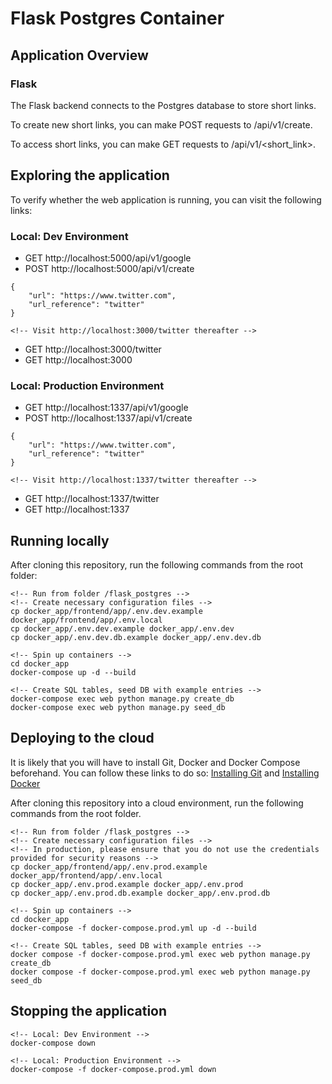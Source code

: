 # Flask Postgres Container

## Application Overview

### Flask
The Flask backend connects to the Postgres database to store short links.  

To create new short links, you can make POST requests to /api/v1/create.

To access short links, you can make GET requests to /api/v1/<short_link>.

## Exploring the application

To verify whether the web application is running, you can visit the following links:

### Local: Dev Environment
- GET http://localhost:5000/api/v1/google
- POST http://localhost:5000/api/v1/create
```
{
    "url": "https://www.twitter.com",
    "url_reference": "twitter"
}

<!-- Visit http://localhost:3000/twitter thereafter -->
```
- GET http://localhost:3000/twitter
- GET http://localhost:3000

### Local: Production Environment
- GET http://localhost:1337/api/v1/google
- POST http://localhost:1337/api/v1/create
```
{
    "url": "https://www.twitter.com",
    "url_reference": "twitter"
}

<!-- Visit http://localhost:1337/twitter thereafter -->
```
- GET http://localhost:1337/twitter
- GET http://localhost:1337

## Running locally
After cloning this repository, run the following commands from the root folder:

```
<!-- Run from folder /flask_postgres -->
<!-- Create necessary configuration files -->
cp docker_app/frontend/app/.env.dev.example docker_app/frontend/app/.env.local
cp docker_app/.env.dev.example docker_app/.env.dev
cp docker_app/.env.dev.db.example docker_app/.env.dev.db

<!-- Spin up containers -->
cd docker_app
docker-compose up -d --build

<!-- Create SQL tables, seed DB with example entries -->
docker-compose exec web python manage.py create_db
docker-compose exec web python manage.py seed_db
```

## Deploying to the cloud
It is likely that you will have to install Git, Docker and Docker Compose beforehand.
You can follow these links to do so: [Installing Git](https://www.atlassian.com/git/tutorials/install-git) and [Installing Docker](https://docs.docker.com/engine/install/debian/)

After cloning this repository into a cloud environment, run the following commands from the root folder.
```
<!-- Run from folder /flask_postgres -->
<!-- Create necessary configuration files -->
<!-- In production, please ensure that you do not use the credentials provided for security reasons -->
cp docker_app/frontend/app/.env.prod.example docker_app/frontend/app/.env.local
cp docker_app/.env.prod.example docker_app/.env.prod
cp docker_app/.env.prod.db.example docker_app/.env.prod.db

<!-- Spin up containers -->
cd docker_app
docker-compose -f docker-compose.prod.yml up -d --build

<!-- Create SQL tables, seed DB with example entries -->
docker compose -f docker-compose.prod.yml exec web python manage.py create_db
docker compose -f docker-compose.prod.yml exec web python manage.py seed_db
```

## Stopping the application
```
<!-- Local: Dev Environment -->
docker-compose down

<!-- Local: Production Environment -->
docker-compose -f docker-compose.prod.yml down
```